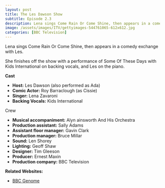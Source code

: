 ```yaml
---
layout: post
title: The Les Dawson Show
subtitle: Episode 2.3
description: Lena sings Come Rain Or Come Shine, then appears in a comedy exchange with Les. She finishes off the show with a performance of Some Of These Days with Kids International on backing vocals, and Les on the piano.
image: /assets/images/ITV/gettyimages-544761065-612x612.jpg
categories: [BBC Television]
---
```


Lena sings Come Rain Or Come Shine, then appears in a comedy exchange with Les.

She finishes off the show with a performance of Some Of These Days with Kids International on backing vocals, and Les on the piano.

**Cast**
* **Host:** Les Dawson (also performed as Ada)
* **Comic Actor:** Roy Barraclough (as Cissie)
* **Singer:** Lena Zavaroni
* **Backing Vocals:** Kids International

Crew
* **Musical accompaniment:** Alyn ainsworth And His Orchestra
* **Production assistant:** Sally Adams
* **Assistant floor manager:** Gavin Clark
* **Production manager:** Bruce Millar
* **Sound:** Len Shorey
* **Lighting:** Geoff Shaw
* **Designer:** Tim Gleeson
* **Producer:** Ernest Maxin
* **Production company:** BBC Television

**Related Websites:**
* [BBC Genome](https://genome.ch.bbc.co.uk/9a8efadaea1c42a1810cd13871815b3d)
